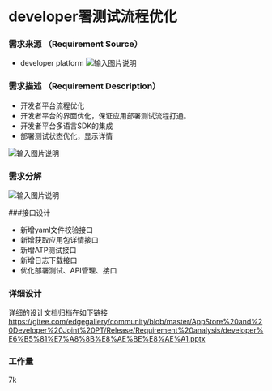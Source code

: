 # developer署测试流程优化
### 需求来源 （Requirement Source）

- developer platform 
![输入图片说明](https://images.gitee.com/uploads/images/2020/1106/165735_70cc1840_7625288.png "屏幕截图.png")


### 需求描述 （Requirement Description）
- 开发者平台流程优化
- 开发者平台的界面优化，保证应用部署测试流程打通。
- 开发者平台多语言SDK的集成
- 部署测试状态优化，显示详情

![输入图片说明](https://images.gitee.com/uploads/images/2020/1106/164556_ec0a2d33_7625288.png "屏幕截图.png")

### 需求分解
![输入图片说明](https://images.gitee.com/uploads/images/2020/1106/164655_1adae03e_7625288.png "屏幕截图.png")

###接口设计
- 新增yaml文件校验接口
- 新增获取应用包详情接口
- 新增ATP测试接口
- 新增日志下载接口
- 优化部署测试、API管理、接口
### 详细设计

详细的设计文档归档在如下链接
https://gitee.com/edgegallery/community/blob/master/AppStore%20and%20Developer%20Joint%20PT/Release/Requirement%20analysis/developer%E6%B5%81%E7%A8%8B%E8%AE%BE%E8%AE%A1.pptx

### 工作量
7k

